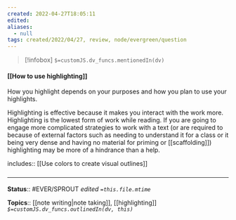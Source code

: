 ```yaml
---
created: 2022-04-27T18:05:11 
edited: 
aliases:
  - null
tags: created/2022/04/27, review, node/evergreen/question
---
```

> [!infobox]
`$=customJS.dv_funcs.mentionedIn(dv)`

#### [[How to use highlighting]]

How you highlight depends on your purposes and how you plan to use your highlights.

Highlighting is effective because it makes you interact with the work more. 
Highlighting is the lowest form of work while reading. 
If you are going to engage more complicated strategies to work with a text (or are required to because of external factors such as needing to understand it for a class or it being very dense and having no material for priming or [[scaffolding]])
highlighting may be more of a hindrance than a help.

includes:: [[Use colors to create visual outlines]]

### <hr class="footnote"/>

**Status**:: #EVER/SPROUT
*edited `=this.file.mtime`*

**Topics**:: [[note writing|note taking]], [[highlighting]]
*`$=customJS.dv_funcs.outlinedIn(dv, this)`*
